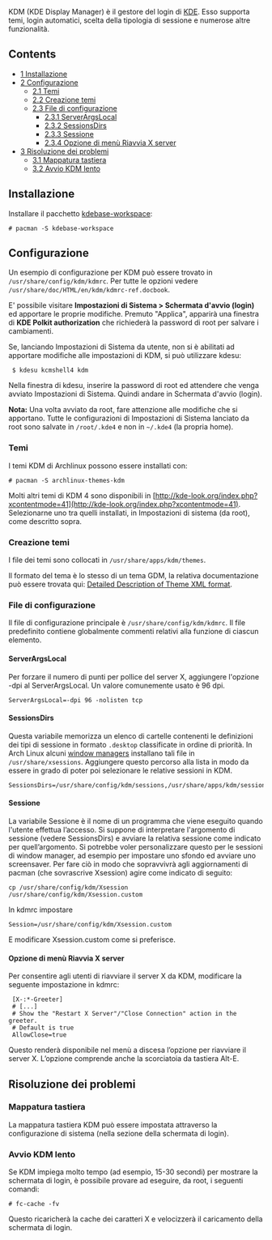 KDM (KDE Display Manager) è il gestore del login di [KDE](/index.php/KDE_(Italiano) "KDE (Italiano)"). Esso supporta temi, login automatici, scelta della tipologia di sessione e numerose altre funzionalità.

## Contents

*   [1 Installazione](#Installazione)
*   [2 Configurazione](#Configurazione)
    *   [2.1 Temi](#Temi)
    *   [2.2 Creazione temi](#Creazione_temi)
    *   [2.3 File di configurazione](#File_di_configurazione)
        *   [2.3.1 ServerArgsLocal](#ServerArgsLocal)
        *   [2.3.2 SessionsDirs](#SessionsDirs)
        *   [2.3.3 Sessione](#Sessione)
        *   [2.3.4 Opzione di menù Riavvia X server](#Opzione_di_men.C3.B9_Riavvia_X_server)
*   [3 Risoluzione dei problemi](#Risoluzione_dei_problemi)
    *   [3.1 Mappatura tastiera](#Mappatura_tastiera)
    *   [3.2 Avvio KDM lento](#Avvio_KDM_lento)

## Installazione

Installare il pacchetto [kdebase-workspace](https://aur.archlinux.org/packages/kdebase-workspace/):

```
# pacman -S kdebase-workspace

```

## Configurazione

Un esempio di configurazione per KDM può essere trovato in `/usr/share/config/kdm/kdmrc`. Per tutte le opzioni vedere `/usr/share/doc/HTML/en/kdm/kdmrc-ref.docbook`.

E' possibile visitare **Impostazioni di Sistema > Schermata d'avvio (login)** ed apportare le proprie modifiche. Premuto "Applica", apparirà una finestra di **KDE Polkit authorization** che richiederà la password di root per salvare i cambiamenti.

Se, lanciando Impostazioni di Sistema da utente, non si è abilitati ad apportare modifiche alle impostazioni di KDM, si può utilizzare kdesu:

```
 $ kdesu kcmshell4 kdm

```

Nella finestra di kdesu, inserire la password di root ed attendere che venga avviato Impostazioni di Sistema. Quindi andare in Schermata d'avvio (login).

**Nota:** Una volta avviato da root, fare attenzione alle modifiche che si apportano. Tutte le configurazioni di Impostazioni di Sistema lanciato da root sono salvate in `/root/.kde4` e non in `~/.kde4` (la propria home).

### Temi

I temi KDM di Archlinux possono essere installati con:

```
# pacman -S archlinux-themes-kdm

```

Molti altri temi di KDM 4 sono disponibili in [http://kde-look.org/index.php?xcontentmode=41](http://kde-look.org/index.php?xcontentmode=41). Selezionarne uno tra quelli installati, in Impostazioni di sistema (da root), come descritto sopra.

### Creazione temi

I file dei temi sono collocati in `/usr/share/apps/kdm/themes`.

Il formato del tema è lo stesso di un tema GDM, la relativa documentazione può essere trovata qui: [Detailed Description of Theme XML format](http://projects.gnome.org//gdm/docs/2.18/thememanual.html#descofthemeformat).

### File di configurazione

Il file di configurazione principale è `/usr/share/config/kdm/kdmrc`. Il file predefinito contiene globalmente commenti relativi alla funzione di ciascun elemento.

#### ServerArgsLocal

Per forzare il numero di punti per pollice del server X, aggiungere l'opzione -dpi al ServerArgsLocal. Un valore comunemente usato è 96 dpi.

```
ServerArgsLocal=-dpi 96 -nolisten tcp

```

#### SessionsDirs

Questa variabile memorizza un elenco di cartelle contenenti le definizioni dei tipi di sessione in formato `.desktop` classificate in ordine di priorità. In Arch Linux alcuni [window managers](/index.php/Window_Manager_(Italiano) "Window Manager (Italiano)") installano tali file in `/usr/share/xsessions`. Aggiungere questo percorso alla lista in modo da essere in grado di poter poi selezionare le relative sessioni in KDM.

```
SessionsDirs=/usr/share/config/kdm/sessions,/usr/share/apps/kdm/sessions,/usr/share/xsessions

```

#### Sessione

La variabile Sessione è il nome di un programma che viene eseguito quando l'utente effettua l’accesso. Si suppone di interpretare l'argomento di sessione (vedere SessionsDirs) e avviare la relativa sessione come indicato per quell’argomento. Si potrebbe voler personalizzare questo per le sessioni di window manager, ad esempio per impostare uno sfondo ed avviare uno screensaver. Per fare ciò in modo che sopravvivrà agli aggiornamenti di pacman (che sovrascrive Xsession) agire come indicato di seguito:

```
cp /usr/share/config/kdm/Xsession /usr/share/config/kdm/Xsession.custom

```

In kdmrc impostare

```
Session=/usr/share/config/kdm/Xsession.custom

```

E modificare Xsession.custom come si preferisce.

#### Opzione di menù Riavvia X server

Per consentire agli utenti di riavviare il server X da KDM, modificare la seguente impostazione in kdmrc:

```
 [X-:*-Greeter]
 # [...]
 # Show the "Restart X Server"/"Close Connection" action in the greeter.
 # Default is true
 AllowClose=true

```

Questo renderà disponibile nel menù a discesa l’opzione per riavviare il server X. L’opzione comprende anche la scorciatoia da tastiera Alt-E.

## Risoluzione dei problemi

### Mappatura tastiera

La mappatura tastiera KDM può essere impostata attraverso la configurazione di sistema (nella sezione della schermata di login).

### Avvio KDM lento

Se KDM impiega molto tempo (ad esempio, 15-30 secondi) per mostrare la schermata di login, è possibile provare ad eseguire, da root, i seguenti comandi:

```
# fc-cache -fv

```

Questo ricaricherà la cache dei caratteri X e velocizzerà il caricamento della schermata di login.